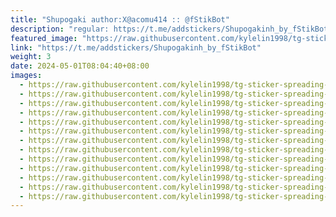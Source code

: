 ```yaml
---
title: "Shupogaki author:X@acomu414 :: @fStikBot"
description: "regular: https://t.me/addstickers/Shupogakinh_by_fStikBot"
featured_image: "https://raw.githubusercontent.com/kylelin1998/tg-sticker-spreading-worldwide-images/main/img/b3dba061-1831-4947-81af-5793de8ba6e8.jpg"
link: "https://t.me/addstickers/Shupogakinh_by_fStikBot"
weight: 3
date: 2024-05-01T08:04:40+08:00
images:
  - https://raw.githubusercontent.com/kylelin1998/tg-sticker-spreading-worldwide-images/main/img/b3dba061-1831-4947-81af-5793de8ba6e8.jpg
  - https://raw.githubusercontent.com/kylelin1998/tg-sticker-spreading-worldwide-images/main/img/44ac8c18-431b-4e1b-878e-91ea71d1f3dc.jpg
  - https://raw.githubusercontent.com/kylelin1998/tg-sticker-spreading-worldwide-images/main/img/1e191871-f29d-4764-9c6b-6e765191849d.jpg
  - https://raw.githubusercontent.com/kylelin1998/tg-sticker-spreading-worldwide-images/main/img/c65b2ab4-420c-43dd-be5e-06581610d5b7.jpg
  - https://raw.githubusercontent.com/kylelin1998/tg-sticker-spreading-worldwide-images/main/img/11ae3e7c-1638-49b0-a2b4-a69163580381.jpg
  - https://raw.githubusercontent.com/kylelin1998/tg-sticker-spreading-worldwide-images/main/img/428c50b8-7863-4771-b3ca-c720b554a688.jpg
  - https://raw.githubusercontent.com/kylelin1998/tg-sticker-spreading-worldwide-images/main/img/c733f523-e851-48e4-9b99-876caeb7fae0.jpg
  - https://raw.githubusercontent.com/kylelin1998/tg-sticker-spreading-worldwide-images/main/img/d350fd17-fd4a-4512-ba8c-bdf281db7975.jpg
  - https://raw.githubusercontent.com/kylelin1998/tg-sticker-spreading-worldwide-images/main/img/e10193b9-277c-42ff-abd8-1a419252348b.jpg
  - https://raw.githubusercontent.com/kylelin1998/tg-sticker-spreading-worldwide-images/main/img/b182ffe5-9695-4e96-bfbc-541e9a61f814.jpg
  - https://raw.githubusercontent.com/kylelin1998/tg-sticker-spreading-worldwide-images/main/img/4af7941d-6d6a-455a-82fe-13a981465a8d.jpg
  - https://raw.githubusercontent.com/kylelin1998/tg-sticker-spreading-worldwide-images/main/img/aba8debe-367c-436b-9587-b7c2dff864f7.jpg
  - https://raw.githubusercontent.com/kylelin1998/tg-sticker-spreading-worldwide-images/main/img/33b6ad41-8f74-4edc-a5bb-fc4a6bcbeda3.jpg
---
```

